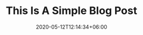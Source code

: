 ---
title: "This Is A Simple Blog Post"
date: 2020-05-12T12:14:34+06:00
image: "images/portfolio/item6.jpg"
tags: ["design","web"]
description: "This is meta description."
draft: false
---